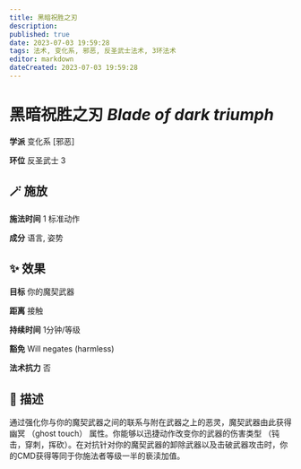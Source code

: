 ```yaml
---
title: 黑暗祝胜之刃
description: 
published: true
date: 2023-07-03 19:59:28
tags: 法术, 变化系, 邪恶, 反圣武士法术, 3环法术
editor: markdown
dateCreated: 2023-07-03 19:59:28
---
```


# **黑暗祝胜之刃** *Blade of dark triumph*

**学派** 变化系 \[邪恶\] 

**环位** 反圣武士 3

## 🪄 施放

**施法时间** 1 标准动作

**成分** 语言, 姿势

## ✨ 效果 

**目标** 你的魔契武器 

**距离** 接触  

**持续时间** 1分钟/等级 

**豁免** Will negates (harmless)

**法术抗力** 否

## 📖 描述

通过强化你与你的魔契武器之间的联系与附在武器之上的恶灵，魔契武器由此获得幽冥 （ghost touch） 属性。你能够以迅捷动作改变你的武器的伤害类型 （钝击，穿刺，挥砍）。在对抗针对你的魔契武器的卸除武器以及击破武器攻击时，你的CMD获得等同于你施法者等级一半的亵渎加值。
    